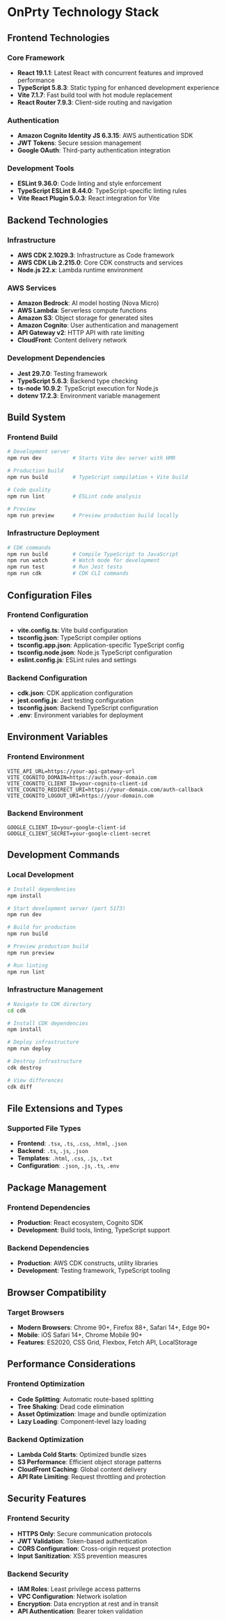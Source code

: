 # OnPrty Technology Stack

## Frontend Technologies

### Core Framework
- **React 19.1.1**: Latest React with concurrent features and improved performance
- **TypeScript 5.8.3**: Static typing for enhanced development experience
- **Vite 7.1.7**: Fast build tool with hot module replacement
- **React Router 7.9.3**: Client-side routing and navigation

### Authentication
- **Amazon Cognito Identity JS 6.3.15**: AWS authentication SDK
- **JWT Tokens**: Secure session management
- **Google OAuth**: Third-party authentication integration

### Development Tools
- **ESLint 9.36.0**: Code linting and style enforcement
- **TypeScript ESLint 8.44.0**: TypeScript-specific linting rules
- **Vite React Plugin 5.0.3**: React integration for Vite

## Backend Technologies

### Infrastructure
- **AWS CDK 2.1029.3**: Infrastructure as Code framework
- **AWS CDK Lib 2.215.0**: Core CDK constructs and services
- **Node.js 22.x**: Lambda runtime environment

### AWS Services
- **Amazon Bedrock**: AI model hosting (Nova Micro)
- **AWS Lambda**: Serverless compute functions
- **Amazon S3**: Object storage for generated sites
- **Amazon Cognito**: User authentication and management
- **API Gateway v2**: HTTP API with rate limiting
- **CloudFront**: Content delivery network

### Development Dependencies
- **Jest 29.7.0**: Testing framework
- **TypeScript 5.6.3**: Backend type checking
- **ts-node 10.9.2**: TypeScript execution for Node.js
- **dotenv 17.2.3**: Environment variable management

## Build System

### Frontend Build
```bash
# Development server
npm run dev          # Starts Vite dev server with HMR

# Production build
npm run build        # TypeScript compilation + Vite build

# Code quality
npm run lint         # ESLint code analysis

# Preview
npm run preview      # Preview production build locally
```

### Infrastructure Deployment
```bash
# CDK commands
npm run build        # Compile TypeScript to JavaScript
npm run watch        # Watch mode for development
npm run test         # Run Jest tests
npm run cdk          # CDK CLI commands
```

## Configuration Files

### Frontend Configuration
- **vite.config.ts**: Vite build configuration
- **tsconfig.json**: TypeScript compiler options
- **tsconfig.app.json**: Application-specific TypeScript config
- **tsconfig.node.json**: Node.js TypeScript configuration
- **eslint.config.js**: ESLint rules and settings

### Backend Configuration
- **cdk.json**: CDK application configuration
- **jest.config.js**: Jest testing configuration
- **tsconfig.json**: Backend TypeScript configuration
- **.env**: Environment variables for deployment

## Environment Variables

### Frontend Environment
```env
VITE_API_URL=https://your-api-gateway-url
VITE_COGNITO_DOMAIN=https://auth.your-domain.com
VITE_COGNITO_CLIENT_ID=your-cognito-client-id
VITE_COGNITO_REDIRECT_URI=https://your-domain.com/auth-callback
VITE_COGNITO_LOGOUT_URI=https://your-domain.com
```

### Backend Environment
```env
GOOGLE_CLIENT_ID=your-google-client-id
GOOGLE_CLIENT_SECRET=your-google-client-secret
```

## Development Commands

### Local Development
```bash
# Install dependencies
npm install

# Start development server (port 5173)
npm run dev

# Build for production
npm run build

# Preview production build
npm run preview

# Run linting
npm run lint
```

### Infrastructure Management
```bash
# Navigate to CDK directory
cd cdk

# Install CDK dependencies
npm install

# Deploy infrastructure
npm run deploy

# Destroy infrastructure
cdk destroy

# View differences
cdk diff
```

## File Extensions and Types

### Supported File Types
- **Frontend**: `.tsx`, `.ts`, `.css`, `.html`, `.json`
- **Backend**: `.ts`, `.js`, `.json`
- **Templates**: `.html`, `.css`, `.js`, `.txt`
- **Configuration**: `.json`, `.js`, `.ts`, `.env`

## Package Management

### Frontend Dependencies
- **Production**: React ecosystem, Cognito SDK
- **Development**: Build tools, linting, TypeScript support

### Backend Dependencies
- **Production**: AWS CDK constructs, utility libraries
- **Development**: Testing framework, TypeScript tooling

## Browser Compatibility

### Target Browsers
- **Modern Browsers**: Chrome 90+, Firefox 88+, Safari 14+, Edge 90+
- **Mobile**: iOS Safari 14+, Chrome Mobile 90+
- **Features**: ES2020, CSS Grid, Flexbox, Fetch API, LocalStorage

## Performance Considerations

### Frontend Optimization
- **Code Splitting**: Automatic route-based splitting
- **Tree Shaking**: Dead code elimination
- **Asset Optimization**: Image and bundle optimization
- **Lazy Loading**: Component-level lazy loading

### Backend Optimization
- **Lambda Cold Starts**: Optimized bundle sizes
- **S3 Performance**: Efficient object storage patterns
- **CloudFront Caching**: Global content delivery
- **API Rate Limiting**: Request throttling and protection

## Security Features

### Frontend Security
- **HTTPS Only**: Secure communication protocols
- **JWT Validation**: Token-based authentication
- **CORS Configuration**: Cross-origin request protection
- **Input Sanitization**: XSS prevention measures

### Backend Security
- **IAM Roles**: Least privilege access patterns
- **VPC Configuration**: Network isolation
- **Encryption**: Data encryption at rest and in transit
- **API Authentication**: Bearer token validation